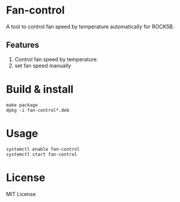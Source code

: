 Fan-control 
==============

A tool to control fan speed by temperature automatically for ROCK5B.

Features
--------------
1. Control fan speed by temperature.
2. set fan speed manually

Build & install
==============
```shell
make package
dpkg -i fan-control*.deb
```

Usage
==============
```shell
systemctl enable fan-control
systemctl start fan-control
```
  
License
===============
MIT License



